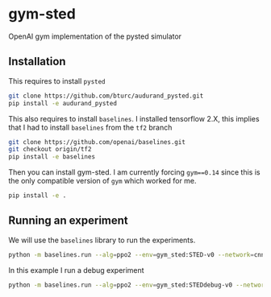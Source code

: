 # gym-sted

OpenAI gym implementation of the pysted simulator

## Installation

This requires to install `pysted`
```bash
git clone https://github.com/bturc/audurand_pysted.git
pip install -e audurand_pysted
```

This also requires to install `baselines`. I installed tensorflow 2.X, this implies that I had to install `baselines` from the `tf2` branch
```bash
git clone https://github.com/openai/baselines.git
git checkout origin/tf2
pip install -e baselines
```

Then you can install gym-sted. I am currently forcing `gym==0.14` since this is the only compatible version of `gym` which worked for me.
```bash
pip install -e .
```

## Running an experiment

We will use the `baselines` library to run the experiments.
```bash
python -m baselines.run --alg=ppo2 --env=gym_sted:STED-v0 --network=cnn --num_timesteps=1e4 --log_path=./tmp --save-path=./tmpsave
```

In this example I run a debug experiment
```bash
python -m baselines.run --alg=ppo2 --env=gym_sted:STEDdebug-v0 --network=mlp --num_timesteps=1e6 --log_path=./tmp --save_path=./tmpsave
```
